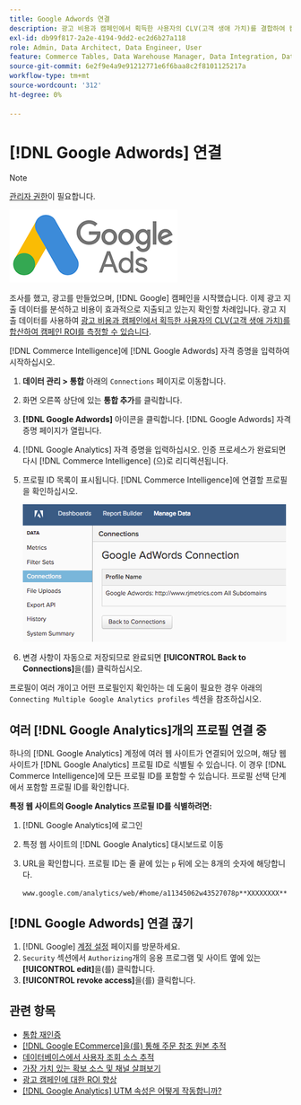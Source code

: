```yaml
---
title: Google Adwords 연결
description: 광고 비용과 캠페인에서 획득한 사용자의 CLV(고객 생애 가치)를 결합하여 캠페인 ROI를 측정하는 방법을 알아봅니다.
exl-id: db99f817-2a2e-4194-9dd2-ec2d6b27a118
role: Admin, Data Architect, Data Engineer, User
feature: Commerce Tables, Data Warehouse Manager, Data Integration, Data Import/Export
source-git-commit: 6e2f9e4a9e91212771e6f6baa8c2f8101125217a
workflow-type: tm+mt
source-wordcount: '312'
ht-degree: 0%

---
```


# [!DNL Google Adwords] 연결

>[!NOTE]
>
>[관리자 권한](../../../administrator/user-management/user-management.md)이 필요합니다.

![](../../../assets/Google_Adwords_logo.png)

조사를 했고, 광고를 만들었으며, [!DNL Google] 캠페인을 시작했습니다. 이제 광고 지출 데이터를 분석하고 비용이 효과적으로 지출되고 있는지 확인할 차례입니다. 광고 지출 데이터를 사용하여 [광고 비용과 캠페인에서 획득한 사용자의 CLV(고객 생애 가치)를 합산하여 캠페인 ROI를 측정할 수 있습니다](../../analysis/roi-ad-camp.md).

[!DNL Commerce Intelligence]에 [!DNL Google Adwords] 자격 증명을 입력하여 시작하십시오.

1. **데이터 관리 > 통합** 아래의 `Connections` 페이지로 이동합니다.
1. 화면 오른쪽 상단에 있는 **통합 추가**&#x200B;를 클릭합니다.
1. **[!DNL Google Adwords]** 아이콘을 클릭합니다. [!DNL Google Adwords] 자격 증명 페이지가 열립니다.
1. [!DNL Google Analytics] 자격 증명을 입력하십시오. 인증 프로세스가 완료되면 다시 [!DNL Commerce Intelligence] (으)로 리디렉션됩니다.
1. 프로필 ID 목록이 표시됩니다. [!DNL Commerce Intelligence]에 연결할 프로필을 확인하십시오.

   ![](../../../assets/cnnct-profile.png)

1. 변경 사항이 자동으로 저장되므로 완료되면 **[!UICONTROL Back to Connections]**&#x200B;을(를) 클릭하십시오.

프로필이 여러 개이고 어떤 프로필인지 확인하는 데 도움이 필요한 경우 아래의 `Connecting Multiple Google Analytics profiles` 섹션을 참조하십시오.

## 여러 [!DNL Google Analytics]개의 프로필 연결 중

하나의 [!DNL Google Analytics] 계정에 여러 웹 사이트가 연결되어 있으며, 해당 웹 사이트가 [!DNL Google Analytics] 프로필 ID로 식별될 수 있습니다. 이 경우 [!DNL Commerce Intelligence]에 모든 프로필 ID를 포함할 수 있습니다. 프로필 선택 단계에서 포함할 프로필 ID를 확인합니다.

**특정 웹 사이트의 Google Analytics 프로필 ID를 식별하려면:**

1. [!DNL Google Analytics]에 로그인
1. 특정 웹 사이트의 [!DNL Google Analytics] 대시보드로 이동
1. URL을 확인합니다. 프로필 ID는 줄 끝에 있는 `p` 뒤에 오는 8개의 숫자에 해당합니다.

   `www.google.com/analytics/web/#home/a11345062w43527078p**XXXXXXXX**`

## [!DNL Google Adwords] 연결 끊기

1. [!DNL Google] [계정 설정](https://www.google.com/account/about/?hl=en) 페이지를 방문하세요.
1. `Security` 섹션에서 `Authorizing`개의 응용 프로그램 및 사이트 옆에 있는 **[!UICONTROL edit]**&#x200B;을(를) 클릭합니다.
1. **[!UICONTROL revoke access]**&#x200B;을(를) 클릭합니다.

## 관련 항목

* [통합 재인증](https://experienceleague.adobe.com/docs/commerce-knowledge-base/kb/how-to/mbi-reauthenticating-integrations.html)
* [ [!DNL Google ECommerce]을(를) 통해 주문 참조 원본 추적](../integrations/google-ecommerce.md)
* [데이터베이스에서 사용자 조회 소스 추적](../../analysis/google-track-user-acq.md)
* [가장 가치 있는 확보 소스 및 채널 살펴보기](../../analysis/most-value-source-channel.md)
* [광고 캠페인에 대한 ROI 향상](../../analysis/roi-ad-camp.md)
* [ [!DNL Google Analytics] UTM 속성은 어떻게 작동합니까?](../../analysis/utm-attributes.md)
